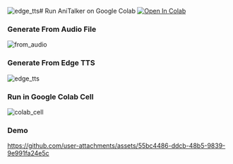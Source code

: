 ![edge_tts](https://github.com/user-attachments/assets/4c4b2c1e-347d-408f-a341-d149f62475bb)# Run AniTalker on Google Colab
[![Open In Colab](https://colab.research.google.com/assets/colab-badge.svg)](https://colab.research.google.com/github/NeuralFalconYT/AniTalker-Colab/blob/main/AniTalker.ipynb) <br>

### Generate From Audio File<br>
![from_audio](https://github.com/user-attachments/assets/551ac38b-696c-42dd-b95b-c908592f45f5)
### Generate From Edge TTS <br>
![edge_tts](https://github.com/user-attachments/assets/513e4872-55e6-4bde-b3a7-ea5e26cad119)
### Run in Google Colab Cell
![colab_cell](https://github.com/user-attachments/assets/c6f8b0df-67cf-49e7-ab9a-71310efea534)
### Demo<br>
https://github.com/user-attachments/assets/55bc4486-ddcb-48b5-9839-9e991fa24e5c


